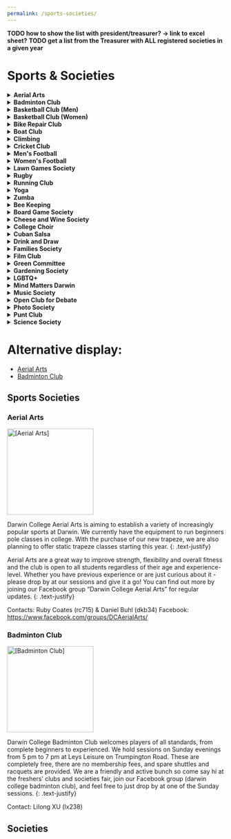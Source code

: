 ```yaml
---
permalink: /sports-societies/
---
```


**TODO how to show the list with president/treasurer? -> link to excel sheet?**
**TODO get a list from the Treasurer with ALL registered societies in a given year**

# Sports & Societies

<!-- NB: Make sure you have an empty line after the closing </summary> tag, otherwise the markdown/code blocks won't show correctly. -->
<!-- NB: Make sure you have an empty line after the closing </details> tag if you have multiple collapsible sections. -->

<!-- Aerial Arts -->
<details align="justify" style="text-align:justify">
  <summary><b>Aerial Arts</b></summary>

<a href="{{site.baseurl | absolute_url}}/images/Societies/aerial-arts.png"><img src="{{site.baseurl | absolute_url}}/images/Societies/aerial-arts.png" alt="[Aerial Arts]" width="200px"/></a><br>
Darwin College Aerial Arts is aiming to establish a variety of  increasingly popular sports at Darwin. We currently have the equipment to run beginners pole classes in college. With the purchase of our new trapeze, we are also planning to offer static trapeze classes starting this year.
<br>
Aerial Arts are a great way to improve strength, flexibility and overall fitness and the club is open to all students regardless of their age and experience-level. Whether you have previous experience or are just curious about it - please drop by at our sessions and give it a go! You can find out more by joining our Facebook group “Darwin College Aerial Arts” for regular updates.
<br>

Contacts: Ruby Coates (rc715) & Daniel Buhl (dkb34)
Facebook: https://www.facebook.com/groups/DCAerialArts/
</details>


<!-- Badminton Club -->
<details align="justify" style="text-align:justify">
  <summary><b>Badminton Club</b></summary>

<a href="{{site.baseurl | absolute_url}}/images/Societies/badminton.jpg"><img src="{{site.baseurl | absolute_url}}/images/Societies/badminton.jpg" alt="[Badminton Club]" width="200px"/></a><br>

Darwin College Badminton Club welcomes players of all standards, from complete beginners to experienced. We hold sessions on Sunday evenings from 5 pm to 7 pm at Leys Leisure on Trumpington Road. These are completely free, there are no membership fees, and spare shuttles and racquets are provided. We are a friendly and active bunch so come say hi at the freshers’ clubs and societies fair, join our Facebook group (darwin college badminton club), and feel free to just drop by at one of the Sunday sessions.
<br>

Contact: Lilong XU (lx238)
</details>


<!-- Basketball Club (Men) -->
<details align="justify" style="text-align:justify">
  <summary><b>Basketball Club (Men) </b></summary>

<a href="{{site.baseurl | absolute_url}}/images/Societies/basketball-men.jpg"><img src="{{site.baseurl | absolute_url}}/images/Societies/basketball-men.jpg" alt="[Basketball Club (men)]" width="200px"/></a><br>

Basketball has a long and successful tradition at Darwin. We participate every year in two Cambridge University inter-collegial competitions: Division 1 of the college league (Michaelmas and Lent terms) and the Cuppers (Easter term), of which we are the 2019 champions! The season kicks off late September and ends around April, but we continue to practice throughout the summer months. We are a friendly and active bunch and always welcome new players at varying skill levels in our teams. For more information get in touch with the team contacts or simply turn up at our practice session every Tuesday.
<br>

Contact: Aleix Lafita (al859)
<br>
Facebook: https://www.facebook.com/groups/darwinbb
</details>

<!-- Basketball Club (Women) -->
<details align="justify" style="text-align:justify">
  <summary><b>Basketball Club (Women) </b></summary>
  
  <!-- NB: insert image -->

The Darwin Women’s Basketball Club is the college's most successful sports team having won the college league every year for the last 5 years and most years since its formation in May 2000. As well as the college league, the team ompetes in, and usually wins, the university-wide knock out 'Cuppers' tournament in Lent term. We are fortunate enough to have a dedicated basketball coach who runs our training from early October so we are ready for competitive matches throughout the year. Over the summer we continue to practice with friendly games every week, often joined by members of the university 1st and 2nd (Blues and Panthers) teams! The club is incredibly friendly and welcoming and is known for nurturing enthusiastic beginners. So if you want to come and play a sport that is both physically challenging and mentally stimulating please do join our training
sessions in October!
<br>

Contact: Daniel Watts d@nielwatts.com
Facebook: fb.com/groups/darwinbb/
Website: darwinbasketball.wordpress.com/about/
</details>


<!-- Bike Repair Club -->
<details align="justify" style="text-align:justify">
  <summary><b>Bike Repair Club </b></summary>
  
<!-- NB: insert image -->

Gears looking orange? Brakes failing? Flat tyre? Do you feel like you're taking
your life into your own hands every time you hit the road on your bike? Sign up
for the Bike Repair club and get access to all the tools you'll need to keep a bike in working order around Cambridge! We run the occasional masterclass, so no previous experience is necessary. Find us at the Sports & Societies Fair!
<br>

Contact: Oliver Fleck, orf22@cam.ac.uk & Nicolas Cimerman, npc36@cam.ac.uk
</details>


<!-- Boat Club -->
<details align="justify" style="text-align:justify">
  <summary><b>Boat Club </b></summary>
  
<!-- NB: insert image -->

Darwin College Boat Club (DCBC) is the largest society in Darwin. We are one of the most successful graduate boat clubs in Cambridge but above all, highly social and a very welcoming family. Rowing is hard to avoid in a place like Cambridge, it is a rich historical tradition and a quintessential part of the Cambridge experience. At DCBC we believe everyone should give it a go. 

Having just celebrated our 50th anniversary, we are a vibrant community which has been surging forward in the league over the past couple of years. While we train throughout the academic year (winter and summer) and participate in numerous races, including the main events of Lent Bumps (March) and May Bumps (June – don’t ask), we remain relaxed and don’t let competition get in the way of having fun. May Bumps s one of the highest-profile events on the Cambridge calendar (possibly the world, and that’s not an exaggeration!).

A somewhat peculiar tradition, bumps is held over 4 afternoons and involves a thrilling chase down a twisting section of the River Cam, with the aim of (physically) bumping the boat in front of you that you are chasing and avoiding being bumped by the crew behind you. The crowds are large and loud. Darwin has multiple boats participating in this event from the novice level to the senior level, ensuring maximum participation for as many of our members as possible (this is where being a smaller college is an advantage!).

You can join at all levels of rowing from absolutely no idea what a boat looks like, you’ve maybe sat on a rowing machine at the gym, to having rowed at school or about to be selected for the Olympic rowing squad. You can join as a rower (person who dead lifts the water with a giant stick) or a cox (person in charge who sits on the throne at the stern, steers and shouts orders at the rowers).

Whichever you choose, you will receive full coaching and training by the senior members of the club. Try a few random water sessions (aka “outings”) at the eginning of Michaelmas, and if you are interested in continuing, you’ll be placed in boats with other beginners, learn to row and cox together for the term, and become a boatful of unstoppable forces.

There will be opportunities to participate in fun sprint races against the other college boat club novice crews and then participate in the end of term Fairbairns Cup race, followed by the not-to-miss Boat Club Dinner, which is, generally speaking, absolutely flipping crazy.

Rowing is teamwork at its best. We cultivate strong tan lanes in the summer, deck ourselves out with matching kit, laugh together, sweat together, experience an exquisite kind of pain together. You will come away with some of the closest Darwin friendships and bonds that will be everlasting long after you leave Cambridge. Come and chat to us to find out more at the Fresher’s Sports and Societies Fair, and even get started and have a go on the rowing machine (aka “erg”)!
<br>

Contact: Alicia Wilcox, aw644@cam.ac.uk & Vivian Lechner, vdl20@cam.ac.uk
Facebook: fb.com/DarwinCollegeBoatClub/
</details>

<!-- Climbing -->
<details align="justify" style="text-align:justify">
  <summary><b>Climbing </b></summary>
  
<!-- NB: insert image -->

We are a group of climbers that simply just want to go climbing. Since there aren't many rocks around, we usually meet for an indoor bouldering session at one of the two gyms in town - Rainbow Rocket (RR) or Kelsey Kerridge (KK). We also make the occasional outdoor trip further north or abroad when the weather/season permits. We organise everything over WhatsApp or over a pint at Darbar, or check out what we are up to on Facebook ('Darwin Climbing Club'). We have bouldering mats, a trad rack, lots of quickdraws, a few spare harnesses, ropes, and belay devices which you can borrow for trips (indoor or outdoor).
<br>

Contact: Zoë Audra, za274@cam.ac.uk & Barney Salsby, bs640@cam.ac.uk
</details>


<!-- Cricket Club -->
<details align="justify" style="text-align:justify">
  <summary><b>Cricket Club </b></summary>
  
<!-- NB: insert image -->

Darwin College Cricket Club is a friendly club with a record of success, as we are defending champions of the MCR Cricket League, having been runners up the year before. We welcome players of all abilities, from absolute novices to seasoned veterans and of any gender. All kit and equipment is provided, with winter net sessions taking place once a week starting in the new year. Matches are played in the summer months (May-July).
<br>

Contact: Ben Geytenbeek, bg364@cam.ac.uk
</details>

<!-- Men's Football -->
<details align="justify" style="text-align:justify">
  <summary><b>Men's Football </b></summary>
  
<!-- NB: insert image -->

Welcome to Darwin College Men’s FC, your new home of football. The college has one competitive men’s team, playing in the Cambridge University JCR league, and we also enter a team into one of the world’s oldest cup competitions. Last year, the team secured its position in division 3 and we look forward to pushing onwards in the upcoming season.

We welcome everyone regardless of playing ability; whether you are a seasoned veteran, an occasional player looking to rekindle your career or a total rookie, Darwin College FC is the place for you! Please sign up at the freshers’ fair and be on the lookout for details of training sessions and matches starting in October.
<br>

Contact: Stuart Macpherson, sm2275@cam.ac.uk & Barney Salsby, bs640@cam.ac.uk
</details>


<!-- Women's Football -->
<details align="justify" style="text-align:justify">
  <summary><b>Women's Football </b></summary>
  
<!-- NB: insert image -->
The Darwin and Wolfson College Women’s Football Team is recruiting new players! Our college has a joint team with Wolfson College to strengthen bonds within the University and offer even more chances to get to know amazing people. Our team plays in the women’s university division against other college teams and participates in a cup tournament as well.

We welcome everyone regardless if you have played before and you are missing the thrill of the game or if you have never touched a football but always wanted to try it - we offer training for everyone and aim for having a relaxed environment. Our main interest is to support strong women and provide a relief from university stress. Please find us at the freshers’ fair for more information. Training sessions and games will start in October. We are excited to meet you! 
<br>

Contact: Contact: Anja Gruszczyk, avg31@cam.ac.uk
</details>


<!-- Lawn Games Society-->
<details align="justify" style="text-align:justify">
  <summary><b>Lawn Games Society </b></summary>
  
<!-- NB: insert image -->

Welcome to the Darwin College Lawn Games Society, where we are dedicated to the games which enhance the enjoyment of a warm sun and cold drinks. We currently boast an inventory of croquet, cornhole, ladder golf, quoits, and bocce ball, all of which are
available to Darwin students to borrow and play. We also organise teams for croquet Cuppers each spring, where we compete against the rest of the colleges in the University. We have consistently performed well, this year making it to the semifinals from a field of nearly 50 teams. Find us at the freshers’ fortnight societies fair for more information.
<br>

Contact: Nicolas Cimerman, npc36@cam.ac.uk
</details>



<!-- Rugby -->
<details align="justify" style="text-align:justify">
  <summary><b>Rugby </b></summary>
  
<!-- NB: insert image -->

Calling current and former rugby players, rugby enthusiasts and curious sportspeople! The mature and graduate college rugby team (the All Greys) is recruiting for next season. Whether you are new to the game or have been playing for years, there is no better time to pick up a pair of rugby boots than during a World Cup! With regular games, socials throughout the year and a strong rugby tradition in the uni, do your Cambridge year right and chase an egg shaped ball with us. No membership fee required. If you are interested, please drop us a message.
<br>

Contact: Yvan Bollet, yorb2@cam.ac.uk
</details>



<!-- Running Club -->
<details align="justify" style="text-align:justify">
  <summary><b>Running Club</b></summary>
  
<!-- NB: insert image -->
Darwin College Running Club (DCRC) is the perfect club to join whether you are training for a race, or you just want to go for occasional runs. We meet twice a week (Thursdays 19.30 and Sundays 9.30 am) and go for short (5k) or longer runs (7k -10 k), depending on the day. There are no commitments, just show up whenever you want and can! Whether
you are an experienced runner or you want to start now, we will do our best to accommodate everyone. Also, people who prefer to run alone but want to join occasionally to discover new running routes in and around Cambridge are definitely welcome! Join the Darwin Runner Evolution!
<br>

Contact: Mauro Velasco Castro, mv459@cam.ac.uk & Oana Kubinyecz, onk23@cam.ac.uk
Facebook: fb.com/groups/DCRC2018/
</details>


<!-- NB: Tennis not included this year -->



<!-- Yoga -->
<details align="justify" style="text-align:justify">
  <summary><b>Yoga </b></summary>
  
<a href="{{site.baseurl | absolute_url}}/images/Societies/yoga.jpg"><img src="{{site.baseurl | absolute_url}}/images/Societies/yoga.jpg.png" alt="[Yoga]" width="200px"/></a><br>
Darwin does Yoga! Every Wednesday from 6-7pm in the common room we offer Iyengar yoga classes for all levels with one of Cambridge's most soughtafter teachers, Shaili Shafai. During term, we also offer a second class on Saturday afternoon at 2:30-3:30pm. All equipment is included. We also organise workshops and intensives throughout the year. Join the "Darwin College Yoga" mailing list or Facebook group for more information.
<b>Fee:</b> Darwin members £1
     Non-Darwinians £6
<br>

Contact: Cristina Jauset, cj389@cam.ac.uk & Lotti, ct518@cam.ac.uk
Facebook: <br>https://www.facebook.com/groups/darwincollegeyoga/
</details>


<!-- Zumba -->
<details align="justify" style="text-align:justify">
  <summary><b>Zumba </b></summary>
  
<!-- NB: insert image -->

We run one Zumba class per week at Darwin, rotating every other week between traditional Zumba and STRONG. The former is a fitness program that combines Latin and international music with dance moves. Zumba routines incorporate interval training—alternating fast and slow rhythms—and resistance training. 

STRONG classes combine a killer bodyweight bootcamp workout with party vibes and pumped-up music. It is a High Intensity Interval Training class using more traditional fitness moves for a more athletic, conditioningstyle workout. You use your own body weight as resistance to achieve muscle definition. The songs match every move, driving the intensity in a challenging progression that provides a total body workout.
<br>

Contact: Chiara Toschi, ct452@cam.ac.uk
</details>

<!-- Bee Keeping -->
<details align="justify" style="text-align:justify">
  <summary><b>Bee Keeping</b></summary>

Contact: Jenaid Rees (jr732)
</details>

<!-- Board Game Society -->
<details align="justify" style="text-align:justify">
  <summary><b>Board Game Society </b></summary>
  
<!-- NB: insert image -->

Hello Darwinians! Do you enjoy games of skill, deception, luck, or dexterity?
Come along to our Thursday board game nights! We at the DCBGS have a range of
games in college for you to play at any time, and often supplement evenings
with games from our own collections. Find us at the Sports & Societies Fair for
more information, or join us on Thursday nights at 8pm in the bar!
<br>

Contact:  Oliver Fleck, orf22@cam.ac.uk & Madeleine Emms, mae47@cam.ac.uk
</details>


<!-- Cheese & Wine Society-->
<details align="justify" style="text-align:justify">
  <summary><b>Cheese and Wine Society </b></summary>
  
<!-- NB: insert image -->

Care to know your Camembert from your Castigliano? Your Burgundy from your Beaujolais? Fancy yourself as an Oenologist, a Sommelier or cheese- fancier? The DCCWS is here to introduce your taste buds to a world of winery and creamery delights. There will be tasting events throughout the year. Join the Facebook page (Darwin College Cheese and Wine Society) for updates.
<br>

Contact: CONTACT TODO
Facebook: FACEBOOKLINK TODO
</details>

<!-- College Choir -->
<details align="justify" style="text-align:justify">
  <summary><b>College Choir </b></summary>
  
<!-- NB: insert image -->

Darwin College Choir is a group of enthusiastic singers specialising in
contemporary choral music across a variety of genres. Rehearsals are held one
evening per week. We aim to put on one concert per term, but we also welcome
collaborations with other Darwin music ensembles and Cambridge choral
groups, whether that means a combined Evensong service with Queens Graduate
Choir or a casual outdoor sing-along with the folk ensemble. All keen singers
are welcome!
<br>

Contact: Felicity Hey, fh333@cam.ac.uk
</details>


<!-- Cuban  Salsa -->
<details align="justify" style="text-align:justify">
  <summary><b>Cuban Salsa </b></summary>
  
<!-- NB: insert image -->

Hola amigos! We are excited to run again the most fun society in Darwin, the
Cuban Salsa society. We love dancing and socialising, so if you feel the same come join us. We are a relaxed and friendly group and we focus on having fun as
well as becoming competent dancers. So, if you want to meet people or show
off your inner dancer come find us in the Darwin Dining Hall for a ~2h session. If you are one of those people thinking that you just can’t dance, come give it a go and we’ll make sure to change that! We look forward to dancing and chilling at DarBar with you every Monday 20:15 - 22:15. Be there or you’ll miss all the fun!

Fee: 
Darwin members £1
Everyone else: £3
     
Lots of Salsa Love,
Your Darwin Cuban Salsa Society
<br>

Contact: Eirini Vamva, the Outgoing President, at ev306@cam.ac.uk or any members of our amazing new committee: Miriam Lisci, ml793@cam.ac.uk; Jyothi Jayaraman, jj329@cam.ac.uk; Miriam Belmonte, mb2120@cam.ac.uk; and Maria Gkovedarou, magkove@gmail.com
Facebook: Make sure you follow our adventures at fb.com/groups/866672656814002/ 
</details>


<!-- Drink and Draw -->
<details align="justify" style="text-align:justify">
  <summary><b>Drink and Draw</b></summary>
  
<!-- NB: insert image -->

Drink and Draw (DaD) is the most casual visual arts and crafts society of the college. Everybody is welcomed, especially those traumatised by school art classes. We mostly meet up in DarBar to doodle and gossip together, but we also organise occasional day-time workshops. The point is to enjoy the process and do something with our hands after stressful days at labs/libraries/behind monitors. Artistic worth and ambition is passively discouraged, but tolerated. Once a term, we organise exhibitions for charity. You can find us on Facebook and Instagram (DarwinDrinkAndDraw).
<br>

Contact: Melanie Whitfield, mjw218@cam.ac.uk
</details>

<!-- Families Society -->
<details align="justify" style="text-align:justify">
  <summary><b>Families Society </b></summary>
  
<!-- NB: insert image -->

Being a postgraduate college, a significant portion of our students arrive
with their families. Darwin's Families Society aims to bring together students
and families to form a joint community where all are welcomed, as well as
promote family issues within the College and the University. We run informal
events throughout the year as well as bigger events about once per term, to
celebrate special occasions. Our most popular events are a Christmas (and
Hanukkah) mulled wine and sing-along event held together with the Darwin
choir, and the Easter egg hunt held in the College garden. In addition, the Families Society provides activities for children alongside the College-wide DCSA events, to ensure that all our College community feel welcome at all events wherever possible. The Society owns a number of toys and games for a range of different ages which members can access to help their children have a good time while at College. We encourage students with families and all students that want to be a part of this special community to join our society.

If you have any questions or want to get involved with this society, please get intouch with Soizic at dcsa_families@darwin.cam.ac.uk. We are currently
recruiting for a new President!
<br>

Contact: Soizic dcsa_families@darwin.cam.ac.uk
</details>


<!-- Film Club -->
<details align="justify" style="text-align:justify">
  <summary><b>Film Club </b></summary>
  
<!-- NB: insert image -->

The Darwin College Film Club is welcoming all cinema fans to our regular
screenings on Sunday evenings for a few hours of relaxation, entertainment
and reflection. We are lucky to have a well-equipped and continuouslyupgraded TV Room in the main building where any Darwinians can come and watch movies. All styles of films are showcased - from old time black and white classics, summer blockbusters, international art films, documentaries, and so forth. Feel free to share with us your personal preferences, as the club has a budget to order movies which are not available in the DVD library. We aim to organize several thematic events over the year including themed nights, film marathons, outdoor screenings and joint screenings with other Darwin College Societies (Mind Matters Darwin, Darwin PhotoSoc, Families Society). Join the Facebook group ‘Darwin College Film Club’ and the mailing list to receive updates on our screenings. We welcome everyone to join, sit back, and relax while watching awesome movies.

If you are keen to become an active member of the Film Club contact Dion
Manousakas, dm754@cam.ac.uk or Giulia Barsuola, gb560@cam.ac.uk
<br>

Contact: Dion Manousakas, dm754@cam.ac.uk or Giulia Barsuola, gb560@cam.ac.uk
</details>

<!-- Green Committee -->
<details align="justify" style="text-align:justify">
  <summary><b>Green Committee </b></summary>
  
<!-- NB: insert image -->

Welcome to the DCSA Green Committee - let's make Darwin a greener College, with an ambitious agenda towards sustainable practices!

Our group gets together regularly to organise events which promote environmental and ethical sustainability in College. We also support and push
College authorities as they incorporate sustainability. Thanks to the Green Committee, food waste bins are now available in every kitchen, and we've
installed several water refill stations around college. Join us and contribute
to one of our current initiatives, or bring in fresh ideas. Everyone's welcome!
Interested? Get in touch with the DCSA Environmental & Ethical Affairs officer,
Maddie Emms: dcsa_green@dar.cam.ac.uk
<br>

Contact: Maddie Emms: dcsa_green@dar.cam.ac.uk
</details>

<!-- Gardening Society -->
<details align="justify" style="text-align:justify">
  <summary><b>Gardening Society</b></summary>
  
<!-- NB: insert image -->

DarGar is the Darwin College student vegetable garden. This little green oasis
is cultivated by Darwin college members, usually meeting every Sunday at 4pm. Whether you're a seasoned gardener or a complete beginner, you're welcome to join us in cultivating flowers, vegetables, herbs, and fruit!

But DarGar is not just about growing - it's about eating too! In the summer months, you'll be able to pick your favourites or try new fruit / veg. In October we press the apples from the Darwin trees to make apple juice and cider. Over the winter we still meet up, often to make delicious dishes from food bought at the local farmers' market.

If you're interested in getting involved then head along to our facebook page: fb.com/groups/433280126714069/
<br>

Facebook: fb.com/groups/433280126714069/
</details>

<!-- LGBTQ+ -->
<details align="justify" style="text-align:justify">
  <summary><b>LGBTQ+</b></summary>
  
<!-- NB: insert image -->

Darwin's LGBTQ+ community has regular meet-ups where we do an assortment of activities like arts & crafts, but most often just a simple chat with your friends with drinks and snacks provided. The 'Darwin community only' events are intercalated with social swaps with communities from nearby colleges (bar nights, BBQs).

February is Cambridge's LGBTQ+ history month, with plenty of talks and events (like formal halls, bar crawls and club nights) organised by the Cambridge University Students' Union (join their mailing list on https://lists.cam.ac.uk/
mailman/listinfo/cusu-lgbt-listings) or the communities from various colleges.

That may seem like a while away, but do not fear, there's plenty of universitywide LGBTQ+ events during Freshers' week, including our very own LGBTQ+ Welcome Event on Saturday, 5 October!

For more information, get in touch with the DCSA's LGBTQ+ Officer, Giulia,
at dcsa_lgbtq@darwin.cam.ac.uk or join our private facebook group to get notifications about the events: https://www.facebook.com/groups/793413014059863/
<br>

Contact: Giulia, dcsa_lgbtq@darwin.cam.ac.uk
Facebook: https://www.facebook.com/groups/793413014059863/
</details>

<!-- Mind Matters Darwin -->
<details align="justify" style="text-align:justify">
  <summary><b>Mind Matters Darwin </b></summary>
  
<!-- NB: insert image -->

Mind Matters Darwin wants to raise awareness around mental health, end the stigma and promote wellbeing. We organize recreational activities fostering connections and wellbeing, like movie screenings broadly related to mental health, get-togethers, and courses. We offer a free-of-charge Meditation and Positive Psychology course (in collaboration with Inner Space Cambridge), in order to improve resilience and alleviate psychological sufferance. We also organize a Mindfulness in Nature course with Claire Thompson, usually in the fall or in the spring, to connect with nature and enjoy the beauty of the Darwin Gardens and meditation practices. We run a Relationship Anarchy Support
Circle once a month to provide a safe space to talk about alternative forms of
relationships and ask for support.

We want Darwinians to feel safe and part of a community: it's time to consider the students' mental health and wellbeing as a priority. We want to improve
communication and provide information about the many available resources in
Cambridge for mental health support: everyone who is in need should feel free
to ask for help and receive the necessary support.

We all have a mental health to take care of! Darwinians care about mental health!
<br>

Contact: Giulia Barsuola, gb560@cam.ac.uk
</details>

<!-- Music Society -->
<details align="justify" style="text-align:justify">
  <summary><b>Music Society </b></summary>
  
<!-- NB: insert image -->

The Darwin College Music Society (DCMS) is here to help make your college life
musical. We host events throughout the year and provide facilities and support for music making and performance.

Every Wednesday we host casual Jam Sessions in the common room. Please come along, everyone is welcome, bring your instruments if you have them, or have a bang on one of our bongos – no talent required or expected! We also host Open Mics in DarBar throughout the year to give you a chance to share your talent in front of a crowd of friendly faces. To help you make music we can also
give you access to the treasure trove that is the Darwin College Bar Cellar. In there we have a drum kit, PA system, amps, music stands - all sorts of goodies that we want you to make use of, and if something’s not there, we have money to buy stuff too! The college also has the common room for use as a rehearsal space, and four pianos: two uprights, one in the Common Room and one in the Old Library along with an electronic piano, and a grand piano in the Dining Hall. For more information about accessing the College instruments, see the music page on the College website: https://www.darwin.cam.ac.uk/music 

The university has a thriving gig scene and we want Darwin musicians to be a part of it. Our veteran house-band, the Galapagogos, is often found at Jams, Open Mics and BOPs, and can offer wise(ish) words on getting onto the BOP and May Ball circuit. 

The society has the Darwin College Music Society Facebook page for discussion and events (below) and we also have an email list with updates nonFacebookers. Any questions whatsoever just contact Will Tebbutt at wct23@cam.ac.uk or Hugh Ramsden hor20@cam.ac.uk, or just grab us at one of the Jam Sessions – if you want to do something musical here, we want you to too!
<br>

Contact: Will Tebbutt at wct23@cam.ac.uk or Hugh Ramsden hor20@cam.ac.uk
Facebook: fb.com/groups/180145377845
</details>


<!-- Open Club for Debate -->
<details align="justify" style="text-align:justify">
  <summary><b>Open Club for Debate </b></summary>
  
<!-- NB: insert image -->

The idea is pretty simple: a room, some wine and a topic no one can agree on. The Darwin Open Club for Debate is an informal non-stuffy club, where Darwinians and other students from the University of Cambridge debate about controversial topics in an open setting with minimal intervention from a moderator.

We usually meet once a week, and try to schedule debates relevant to latest news. Join our Facebook group at fb.com/groups/146008729360024 to keep up with our events, everybody is welcome to attend!
<br>

Facebook: fb.com/groups/146008729360024
</details>


<!-- Photo Society -->
<details align="justify" style="text-align:justify">
  <summary><b>Photo Society </b></summary>
  
<!-- NB: insert image -->

The Darwin Photo Society exist to promote digital and film photography. We have an active programme of visiting speakers, internal and external competitions and members’ nights. Example of activities includes themed photographic outings, talks and workshops, LinkedIn photo sessions, dark room training, setting up photo booths for Darwin students and many more.
<br>

Contact: Contacts: Marta Wylot, mw699@cam.ac.uk & Giulia Barsuola, gb560@cam.ac.uk
</details>


<!-- Punt Club -->
<details align="justify" style="text-align:justify">
  <summary><b>Punt Club </b></summary>
  
<!-- NB: insert image -->

Punting has a long tradition in Cambridge and is one of the highlights of what the town has to offer. As a member of the punt club, you have unlimited access to all of the club‘s punts, kayaks, and the canoe for a year at roughly the price of a single trip with one of the commercial punting companies. In addition to being able to take your friends and family out when they visit, membership also gives you the opportunity to sign up to special events such as the annual punt race, the outings to the Trinity and St John’s May Ball fireworks at night, and to see King‘s choir‘s singing on the river. You can ask
at the porters‘ lodge to join. 

If you have any other questions, please contact James Macdonald, the Admiral
of the Punts, at dcsa_punts@darwin.cam.ac.uk
<br>

Contact: James Macdonald, dcsa_punts@darwin.cam.ac.uk
</details>


<!-- Science Society -->
<details align="justify" style="text-align:justify">
  <summary><b>Science Society </b></summary>
  
<!-- NB: insert image -->

Interested in Science? The Darwin College Science Society (DCSS) aims to connect scientists at Darwin, both through general social events and research-related activities. Whether you live in the lab or just fancy yourself as
a bit of a science fanatic, we hope you will find enjoyment in our events, from
science pub quizzes, lively debates to movie nights and much more... Nonscience students also welcome!

To keep up to date with upcoming events, please use any of the following:
Facebook: fb.com/darscisoc/
Mailing list: mail.dar.cam.ac.uk/cgi-bin/mailman/listinfo/dcss-members
<br>

Facebook: fb.com/darscisoc/
</details>














# Alternative display:

- [Aerial Arts](#aerial-arts)
- [Badminton Club](#badminton-club)



## Sports Societies

### Aerial Arts

<a href="{{site.baseurl | absolute_url}}/images/Societies/aerial-arts.png"><img src="{{site.baseurl | absolute_url}}/images/Societies/aerial-arts.png" alt="[Aerial Arts]" width="200px"/></a>

Darwin College Aerial Arts is aiming to establish a variety of  increasingly popular sports at Darwin. We currently have the equipment to run beginners pole classes in college. With the purchase of our new trapeze, we are also planning to offer static trapeze classes starting this year.
{: .text-justify}

Aerial Arts are a great way to improve strength, flexibility and overall fitness and the club is open to all students regardless of their age and experience-level. Whether you have previous experience or are just curious about it - please drop by at our sessions and give it a go! You can find out more by joining our Facebook group “Darwin College Aerial Arts” for regular updates.
{: .text-justify}

Contacts: Ruby Coates (rc715) & Daniel Buhl (dkb34)
Facebook: https://www.facebook.com/groups/DCAerialArts/

### Badminton Club

<a href="{{site.baseurl | absolute_url}}/images/Societies/badminton.jpg"><img src="{{site.baseurl | absolute_url}}/images/Societies/badminton.jpg" alt="[Badminton Club]" width="200px"/></a>

Darwin College Badminton Club welcomes players of all standards, from complete beginners to experienced. We hold sessions on Sunday evenings from 5 pm to 7 pm at Leys Leisure on Trumpington Road. These are completely free, there are no membership fees, and spare shuttles and racquets are provided. We are a friendly and active bunch so come say hi at the freshers’ clubs and societies fair, join our Facebook group (darwin college badminton club), and feel free to just drop by at one of the Sunday sessions.
{: .text-justify}

Contact: Lilong XU (lx238)

## Societies
